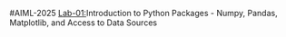 #AIML-2025
[Lab-01:](https://github.com/Sallauddin-Md/AIML-2024-25/blob/main/AIML_A1.pdf)Introduction to Python Packages - Numpy, Pandas, Matplotlib, and Access to Data Sources
